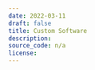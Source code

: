 ```yaml
---
date: 2022-03-11
draft: false
title: Custom Software
description:
source_code: n/a
license:
---
```



